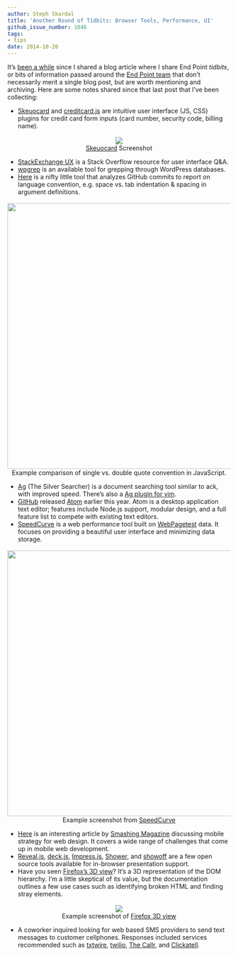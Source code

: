 ```yaml
---
author: Steph Skardal
title: 'Another Round of Tidbits: Browser Tools, Performance, UI'
github_issue_number: 1046
tags:
- tips
date: 2014-10-20
---
```


It’s [been a while](/blog/2013/11/internal-tidbits-links-resources-tools/) since I shared a blog article where I share End Point *tidbits*, or bits of information passed around the [End Point team](/team/) that don’t necessarily merit a single blog post, but are worth mentioning and archiving. Here are some notes shared since that last post that I’ve been collecting:

- [Skeuocard](http://kenkeiter.com/skeuocard/) and [creditcard.js](https://creditcardjs.com/) are intuitive user interface (JS, CSS) plugins for credit card form inputs (card number, security code, billing name).

<div class="separator" style="clear: both; text-align: center;"><img border="0" src="/blog/2014/10/another-round-of-tidbits/image-0.png" style="margin-top:3px;"/><br/>
<a href="http://kenkeiter.com/skeuocard/">Skeuocard</a> Screenshot</div>

- [StackExchange UX](https://ux.stackexchange.com/) is a Stack Overflow resource for user interface Q&A.
- [wpgrep](http://blogs.perl.org/users/brian_d_foy/2013/12/grepping-my-wordpress-database.html) is an available tool for grepping through WordPress databases.
- [Here](http://sideeffect.kr/popularconvention/) is a nifty little tool that analyzes GitHub commits to report on language convention, e.g. space vs. tab indentation & spacing in argument definitions.

<div class="separator" style="clear: both; text-align: center;"><img border="0" src="/blog/2014/10/another-round-of-tidbits/image-1.png" style="margin-top:3px;" width="600"/><br/>
Example comparison of single vs. double quote convention in JavaScript.</div>

- [Ag](https://github.com/ggreer/the_silver_searcher) (The Silver Searcher) is a document searching tool similar to ack, with improved speed. There’s also a [Ag plugin for vim](https://github.com/rking/ag.vim).
- [GitHub](https://github.com/) released [Atom](https://atom.io/) earlier this year. Atom is a desktop application text editor; features include Node.js support, modular design, and a full feature list to compete with existing text editors.
- [SpeedCurve](https://speedcurve.com/) is a web performance tool built on [WebPagetest](http://www.webpagetest.org/) data. It focuses on providing a beautiful user interface and minimizing data storage.

<div class="separator" style="clear: both; text-align: center;"><img border="0" src="/blog/2014/10/another-round-of-tidbits/image-2.png" style="margin-top:3px;" width="600"/><br/>
Example screenshot from <a href="https://speedcurve.com/">SpeedCurve</a></div>

- [Here](https://www.smashingmagazine.com/2014/07/22/responsive-web-design-should-not-be-your-only-mobile-strategy/) is an interesting article by [Smashing Magazine](https://www.smashingmagazine.com/) discussing mobile strategy for web design. It covers a wide range of challenges that come up in mobile web development.
- [Reveal.js](https://revealjs.com/#/), [deck.js](http://imakewebthings.com/deck.js/), [Impress.js](https://impress.js.org/#/bored), [Shower](https://shwr.me/), and [showoff](https://github.com/puppetlabs/showoff) are a few open source tools available for in-browser presentation support.
- Have you seen [Firefox’s 3D view](https://developer.mozilla.org/en-US/docs/Tools/3D_View)? It’s a 3D representation of the DOM hierarchy. I’m a little skeptical of its value, but the documentation outlines a few use cases such as identifying broken HTML and finding stray elements.

<div class="separator" style="clear: both; text-align: center;"><img border="0" src="/blog/2014/10/another-round-of-tidbits/image-3.png" style="margin-top:3px;"/><br/>
Example screenshot of <a href="https://developer.mozilla.org/en-US/docs/Tools/3D_View">Firefox 3D view</a></div>

- A coworker inquired looking for web based SMS providers to send text messages to customer cellphones. Responses included services recommended such as [txtwire](https://txtwire.com/), [twilio](https://www.twilio.com/sms), [The Callr](https://www.callr.com/), and [Clickatell](https://www.clickatell.com/).
